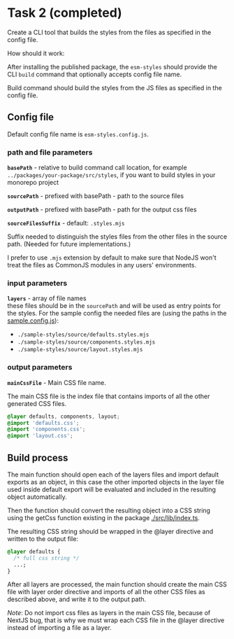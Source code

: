 # Task 2 (completed)

Create a CLI tool that builds the styles from the files as specified in the config file.

How should it work:

After installing the published package, the `esm-styles` should provide the CLI `build` command that optionally accepts config file name.

Build command should build the styles from the JS files as specified in the config file.

## Config file

Default config file name is `esm-styles.config.js`.

### path and file parameters

**`basePath`** - relative to build command call location, for example `../packages/your-package/src/styles`, if you want to build styles in your monorepo project

**`sourcePath`** - prefixed with basePath - path to the source files

**`outputPath`** - prefixed with basePath - path for the output css files

**`sourceFilesSuffix`** - default: `.styles.mjs`

Suffix needed to distinguish the styles files from the other files in the source path. (Needed for future implementations.)

I prefer to use `.mjs` extension by default to make sure that NodeJS won't treat the files as CommonJS modules in any users' environments.

### input parameters

**`layers`** - array of file names  
 these files should be in the `sourcePath` and will be used as entry points for the styles. For the sample config the needed files are (using the paths in the [sample.config.js](./sample.config.js)):

- `./sample-styles/source/defaults.styles.mjs`
- `./sample-styles/source/components.styles.mjs`
- `./sample-styles/source/layout.styles.mjs`

### output parameters

**`mainCssFile`** - Main CSS file name.

The main CSS file is the index file that contains imports of all the other generated CSS files.

```css
@layer defaults, components, layout;
@import 'defaults.css';
@import 'components.css';
@import 'layout.css';
```

## Build process

The main function should open each of the layers files and import default exports as an object, in this case the other imported objects in the layer file used inside default export will be evaluated and included in the resulting object automatically.

Then the function should convert the resulting object into a CSS string using the getCss function existing in the package [./src/lib/index.ts](./src/lib/index.ts).

The resulting CSS string should be wrapped in the @layer directive and written to the output file:

```css
@layer defaults {
  /* full css string */
  ...;
}
```

After all layers are processed, the main function should create the main CSS file with layer order directive and imports of all the other CSS files as described above, and write it to the output path.

_Note_: Do not import css files as layers in the main CSS file, because of NextJS bug, that is why we must wrap each CSS file in the @layer directive instead of importing a file as a layer.
